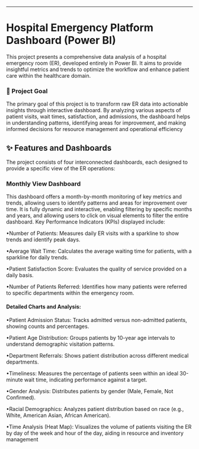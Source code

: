 --------------------------------------------------------------------------------
# Hospital Emergency Platform Dashboard (Power BI)
This project presents a comprehensive data analysis of a hospital emergency room (ER), developed entirely in Power BI. It aims to provide insightful metrics and trends to optimize the workflow and enhance patient care within the healthcare domain.
### 🎯 Project Goal
The primary goal of this project is to transform raw ER data into actionable insights through interactive dashboard. By analyzing various aspects of patient visits, wait times, satisfaction, and admissions, the dashboard helps in understanding patterns, identifying areas for improvement, and making informed decisions for resource management and operational efficiency

## ✨ Features and Dashboards
The project consists of four interconnected dashboards, each designed to provide a specific view of the ER operations:
###  Monthly View Dashboard
This dashboard offers a month-by-month monitoring of key metrics and trends, allowing users to identify patterns and areas for improvement over time. 
It is fully dynamic and interactive, enabling filtering by specific months and years, and allowing users to click on visual elements to filter the entire dashboard.
Key Performance Indicators (KPIs) displayed include:

•Number of Patients: Measures daily ER visits with a sparkline to show trends and identify peak days.

•Average Wait Time: Calculates the average waiting time for patients, with a sparkline for daily trends.

•Patient Satisfaction Score: Evaluates the quality of service provided on a daily basis.

•Number of Patients Referred: Identifies how many patients were referred to specific departments within the emergency room.

#### Detailed Charts and Analysis:
•Patient Admission Status: Tracks admitted versus non-admitted patients, showing counts and percentages.

•Patient Age Distribution: Groups patients by 10-year age intervals to understand demographic visitation patterns.

•Department Referrals: Shows patient distribution across different medical departments.

•Timeliness: Measures the percentage of patients seen within an ideal 30-minute wait time, indicating performance against a target.

•Gender Analysis: Distributes patients by gender (Male, Female, Not Confirmed).

•Racial Demographics: Analyzes patient distribution based on race (e.g., White, American Asian, African American).

•Time Analysis (Heat Map): Visualizes the volume of patients visiting the ER by day of the week and hour of the day, aiding in resource and inventory management
